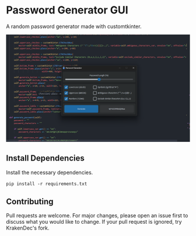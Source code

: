 # Password Generator GUI

A random password generator made with customtkinter.

![password-generator-gui.png](README.assets/password-generator-gui.png)

## Install Dependencies

Install the necessary dependencies.

```text
pip install -r requirements.txt
```

## Contributing

Pull requests are welcome. For major changes, please open an issue first to discuss what you would like to change. If your pull request is ignored, try KrakenDec's fork.
